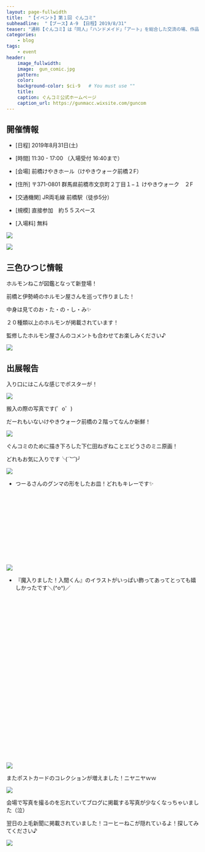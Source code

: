 ```yaml
---
layout: page-fullwidth
title:  "【イベント】第１回 ぐんコミ"
subheadline:  "【ブース】A-9 【日程】2019/8/31"
teaser: "通称【ぐんコミ】は「同人」「ハンドメイド」「アート」を総合した交流の場、作品を発表・販売する展示即売会です。​"
categories:
    - blog
tags:
    - event
header:
    image_fullwidth:
    image:  gun_comic.jpg
    pattern:
    color:
    background-color: $ci-9   # You must use ""
    title:
    caption: ぐんコミ公式ホームページ
    caption_url: https://gunmacc.wixsite.com/guncom
---
```


## 開催情報

* [日程] 2019年8月31日(土) 

* [時間] 11:30 - 17:00 （入場受付 16:40まで）

* [会場] 前橋けやきホール（けやきウォーク前橋２F）

* [住所] 〒371-0801 群馬県前橋市文京町２丁目１−１ けやきウォーク　２F

* [交通機関] JR両毛線 前橋駅（徒歩5分）

* [規模] 直接参加　約５５スペース

* [入場料] 無料

![](https://lh3.googleusercontent.com/pw/ACtC-3fsGYcx37gGUA4jGVXdigzIIiN7amje4zWJbHduKTYcig4sWivsKyqvzYYiuqUwxqm_ZLREfL_C9gNgu-sgVQOyRImFghlc9vQ_3BNLcHZpNh_i1qA4vb_WU6XXhgVEamVfuwtXfZ60SM7q2efciyeZ=w529-h540-no?authuser=2)

![](https://lh3.googleusercontent.com/pw/ACtC-3ewEb4-zQunq6E8pvkurvFWNtVRzRVJxZesqozRzfsGqgGM1KI-0ndlBzFjczWA-rveW0ej_SJty900173V74JJKNZo2XSIHuqq9AQdtmewMERTLTvG6wrdz_Q0i2JyxE2VUmCG1bQ7LAFKi_NNnpuR=w534-h530-no?authuser=2)

## 三色ひつじ情報

ホルモンねこが図鑑となって新登場！

前橋と伊勢崎のホルモン屋さんを巡って作りました！

中身は見てのお・た・の・し・み✨

２０種類以上のホルモンが掲載されています！

監修したホルモン屋さんのコメントも合わせてお楽しみください♪

![](https://lh3.googleusercontent.com/pw/ACtC-3dcRUKyEvxyaq2O6UxT-p3YH6Y3IYHtDTdk7Xmsw4A6yRQ0hokYMufaZGJlDosrlRbFBUVaf3xj2-HmBoL942L32COmyYdR74_kP9Vr715BmGeKPOW2a7jZZSjjVeJ3SqNFmpvEP-PDXzc52itBRYfT=w525-h531-no?authuser=2)

## 出展報告

入り口にはこんな感じでポスターが！

![](https://lh3.googleusercontent.com/pw/ACtC-3fSqxhHfYEIp8ZtyJpWp5i1Tt7ACDJAiV_edDwLMqePJ5tz-FAgDcnCm7QAhYunUnPnVYc8iDqNgcw6nn4VQ8NZibhg9kCM2Hpn0jHg0FIO3j6uW18U2yWN_6omzLDfEKPCkurWt6HQIcQZ6eBDJjFV=w476-h292-no?authuser=2)

搬入の際の写真です(゜o゜)

だーれもいないけやきウォーク前橋の２階ってなんか新鮮！

<img src="https://www.instagram.com/p/B2wMKqInRxO/media?size=l" style="">

ぐんコミのために描き下ろした下仁田ねぎねことエビうさのミニ原画！

どれもお気に入りです╰(*´︶`*)╯

<img src="https://www.instagram.com/p/B2wMPFuHywM/media?size=l" style="">

* つーるさんのグンマの形をしたお皿！どれもキレーです✨

<div class="iframely-embed"><div class="iframely-responsive" style="height: 140px; padding-bottom: 0;"><a href="http://www.toool.info" data-iframely-url="//cdn.iframe.ly/YCx7rhP"></a></div></div><script async src="//cdn.iframe.ly/embed.js" charset="utf-8"></script>

　

<img src="https://www.instagram.com/p/B2wMFJQnZH6/media?size=l" style="">

* 『魔入りました！入間くん』のイラストがいっぱい飾ってあってとっても嬉しかったです＼(^o^)／

<div class="iframely-embed"><div class="iframely-responsive" style="padding-bottom: 52.5%; padding-top: 120px;"><a href="https://www.akitashoten.co.jp/works/irumakun/" data-iframely-url="//cdn.iframe.ly/u7Gs939"></a></div></div><script async src="//cdn.iframe.ly/embed.js" charset="utf-8"></script>

　

<img src="https://www.instagram.com/p/B2wMDeMnsmc/media?size=l" style="">

またポストカードのコレクションが増えました！ニヤニヤｗｗ

![](https://lh3.googleusercontent.com/pw/ACtC-3cJBHuCmLf2pWp-wggmeQd5JrQ8t6M5h4M5SIg3164CJ9yJEBfQRd8Pk0EUAK8JaRauiCZzsnT5T_YXrz_TlYvbtIo7MCTZXbsJGTPUQFd7_slYvBglRkw_81wtGfz3-1AoQH5r5oCeGLm3VPAb6yyX=w529-h396-no?authuser=2)

会場で写真を撮るのを忘れていてブログに掲載する写真が少なくなっちゃいました（泣）

翌日の上毛新聞に掲載されていました！コーヒーねこが隠れているよ！探してみてください♪

![](https://lh3.googleusercontent.com/pw/ACtC-3c27Lm1ZNgQwVAhuN5OoeLLbpdj9q6iAH4fJYypPIfssj9aWoc7OP7VXyD4rH6E23Wd746XDak3RvQkKfd_Q8ev2jDT-ddx7Z8mv0l_twA7Cy0gOJWZsyBl_Z_RIBTspfRXz_j1CWBtVhPcKsWn88g5=w528-h362-no?authuser=2)
